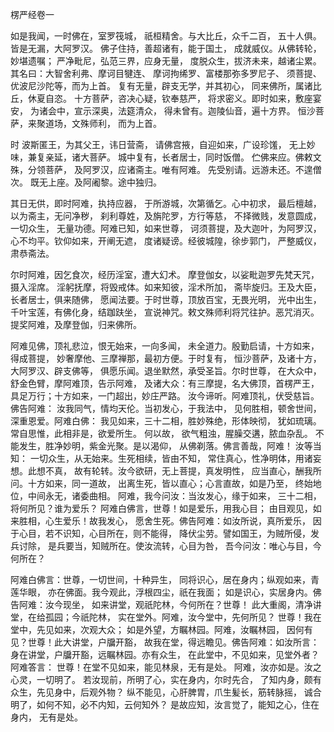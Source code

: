 楞严经卷一

如是我闻，一时佛在，室罗筏城，
祇桓精舍。与大比丘，众千二百，
五十人俱。皆是无漏，大阿罗汉。
佛子住持，善超诸有，能于国土，
成就威仪。从佛转轮，妙堪遗嘱；
严净毗尼，弘范三界，应身无量，
度脱众生，拔济未来，越诸尘累。
其名曰：大智舍利弗、摩诃目犍连、
摩诃拘𫄨罗、富楼那弥多罗尼子、
须菩提、优波尼沙陀等，而为上首。
复有无量，辟支无学，并其初心，
同来佛所，属诸比丘，休夏自恣。
十方菩萨，咨决心疑，钦奉慈严，
将求密义。即时如来，敷座宴安，
为诸会中，宣示深奥，法筵清众，
得未曾有。迦陵仙音，遍十方界。
恒沙菩萨，来聚道场，文殊师利，
而为上首。


时
波斯匿王，为其父王，讳日营斋，
请佛宫掖，自迎如来，广设珍馐，
无上妙味，兼复亲延，诸大菩萨。
城中复有，长者居士，同时饭僧。
伫佛来应。佛敕文殊，分领菩萨，
及阿罗汉，应诸斋主。唯有阿难。
先受别请。远游未还。不遑僧次。
既无上座。及阿阇黎。途中独归。


其日无供，即时阿难，执持应器，
于所游城，次第循乞。心中初求，
最后檀越，以为斋主，无问净秽，
刹利尊姓，及旃陀罗，方行等慈，
不择微贱，发意圆成，一切众生，
无量功德。阿难已知，如来世尊，
诃须菩提，及大迦叶，为阿罗汉，
心不均平。钦仰如来，开阐无遮，
度诸疑谤。经彼城隍，徐步郭门，
严整威仪，肃恭斋法。

尔时阿难，因乞食次，经历淫室，遭大幻术。
摩登伽女，以娑毗迦罗先梵天咒，摄入淫席。
淫躬抚摩，将毁戒体。如来知彼，淫术所加，
斋毕旋归。王及大臣，长者居士，俱来随佛，
愿闻法要。于时世尊，顶放百宝，无畏光明，
光中出生，千叶宝莲，有佛化身，结跏趺坐，
宣说神咒。敕文殊师利将咒往护。恶咒消灭。
提奖阿难，及摩登伽，归来佛所。

阿难见佛，顶礼悲泣，恨无始来，一向多闻，
未全道力。殷勤启请，十方如来，得成菩提，
妙奢摩他、三摩禅那，最初方便。于时复有，
恒沙菩萨，及诸十方，大阿罗汉、辟支佛等，
俱愿乐闻。退坐默然，承受圣旨。尔时世尊，
在大众中，舒金色臂，摩阿难顶，告示阿难，
及诸大众：有三摩提，名大佛顶，首楞严王，
具足万行；十方如来，一门超出，妙庄严路。
汝今谛听。阿难顶礼，伏受慈旨。佛告阿难：
汝我同气，情均天伦。当初发心，于我法中，
见何胜相，顿舍世间，深重恩爱。阿难白佛：
我见如来，三十二相，胜妙殊绝，形体映彻，
犹如琉璃。常自思惟，此相非是，欲爱所生。
何以故，  欲气粗浊，腥臊交遘，脓血杂乱。
不能发生，胜净妙明，紫金光聚。是以渴仰，
从佛剃落。佛言善哉，阿难！   汝等当知：
一切众生，从无始来。生死相续，皆由不知，
常住真心，性净明体，用诸妄想。此想不真，
故有轮转。汝今欲研，无上菩提，真发明性，
应当直心，酬我所问。十方如来，同一道故，
出离生死，皆以直心；心言直故，如是乃至，
终始地位，中间永无，诸委曲相。
阿难，我今问汝：当汝发心，缘于如来，
三十二相，将何所见？谁为爱乐？
阿难白佛言，世尊！如是爱乐，用我心目；
由目观见，如来胜相，心生爱乐！故我发心，
愿舍生死。佛告阿难：如汝所说，真所爱乐，
因于心目，若不识知，心目所在，则不能得，
降伏尘劳。譬如国王，为贼所侵，发兵讨除，
是兵要当，知贼所在。使汝流转，心目为咎，
吾今问汝：唯心与目，今何所在？

阿难白佛言：世尊，一切世间，十种异生，
同将识心，居在身内；纵观如来，青莲华眼，
亦在佛面。我今观此，浮根四尘，祇在我面；
如是识心，实居身内。佛告阿难：汝今现坐，
如来讲堂，观祇陀林，今何所在？世尊！
此大重阁，清净讲堂，在给孤园；今祇陀林，
实在堂外。阿难，汝今堂中，先何所见？
世尊！我在堂中，先见如来，次观大众；
如是外望，方瞩林园。阿难，汝瞩林园，
因何有见？世尊！此大讲堂，户牖开豁，
故我在堂，得远瞻见。佛告阿难：如汝所言：
身在讲堂，户牖开豁，远瞩林园。亦有众生，
在此堂中，不见如来，见堂外者？阿难答言：
世尊！在堂不见如来，能见林泉，无有是处。
阿难，汝亦如是。汝之心灵，一切明了。
若汝现前，所明了心，实在身内，尔时先合，
了知内身，颇有众生，先见身中，后观外物？
纵不能见，心肝脾胃，爪生髪长，筋转脉摇，
诚合明了，如何不知，必不内知，云何知外？
是故应知，汝言觉了，能知之心，住在身内，
无有是处。
